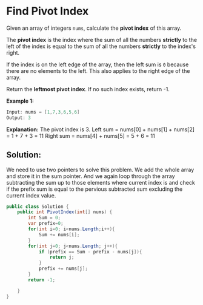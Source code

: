 # Find Pivot Index

Given an array of integers `nums`, calculate the **pivot index** of this array.

The **pivot index** is the index where the sum of all the numbers **strictly** to the left of the index is equal to the sum of all the numbers **strictly** to the index's right.

If the index is on the left edge of the array, then the left sum is `0` because there are no elements to the left. This also applies to the right edge of the array.

Return the **leftmost pivot index**. If no such index exists, return -1.

**Example 1:**

```csharp
Input: nums = [1,7,3,6,5,6]
Output: 3
```

**Explanation:**
The pivot index is 3.
Left sum = nums[0] + nums[1] + nums[2] = 1 + 7 + 3 = 11
Right sum = nums[4] + nums[5] = 5 + 6 = 11

## Solution:

We need to use two pointers to solve this problem. We add the whole array and store it in the sum pointer. And we again loop through the array subtracting the sum up to those elements where current index is and check if the prefix sum is equal to the pervious subtracted sum excluding the current index value.

```csharp
public class Solution {
    public int PivotIndex(int[] nums) {
        int Sum = 0;
        var prefix=0;
        for(int i=0; i<nums.Length;i++){
            Sum += nums[i];
        }
        for(int j=0; j<nums.Length; j++){
            if (prefix == Sum - prefix - nums[j]){
                return j;
            }
            prefix += nums[j];
        }
        return -1;

    }
}
```
